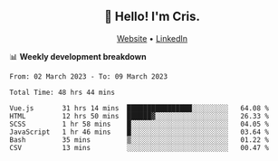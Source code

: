 
<h2 align="center">👋 Hello! I'm Cris.</h2>
<p align="center">
  <a href="https://www.criscunas.dev">Website</a> •
  <a href="https://www.linkedin.com/in/cristophercunas/">LinkedIn</a> 
</p>


📊 **Weekly development breakdown**
<!--START_SECTION:waka-->

```text
From: 02 March 2023 - To: 09 March 2023

Total Time: 48 hrs 44 mins

Vue.js       31 hrs 14 mins  ████████████████░░░░░░░░░   64.08 %
HTML         12 hrs 50 mins  ██████▓░░░░░░░░░░░░░░░░░░   26.33 %
SCSS         1 hr 58 mins    █░░░░░░░░░░░░░░░░░░░░░░░░   04.05 %
JavaScript   1 hr 46 mins    █░░░░░░░░░░░░░░░░░░░░░░░░   03.64 %
Bash         35 mins         ▒░░░░░░░░░░░░░░░░░░░░░░░░   01.22 %
CSV          13 mins         ░░░░░░░░░░░░░░░░░░░░░░░░░   00.47 %
```

<!--END_SECTION:waka-->
